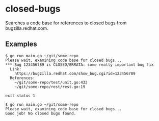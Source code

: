 # closed-bugs

Searches a code base for references to closed bugs from
bugzilla.redhat.com.

## Examples

```
$ go run main.go ~/git/some-repo
Please wait, examining code base for closed bugs...
*** Bug 123456789 is CLOSED/ERRATA: some really important bug fix
  Link:
    https://bugzilla.redhat.com/show_bug.cgi?id=123456789
  References:
    ~/git/some-repo/test/unit.go:432
    ~/git/some-repo/rest/rest.go:19

exit status 1
```

```
$ go run main.go ~/git/some-repo
Please wait, examining code base for closed bugs...
Good job! No closed bugs found.
```
